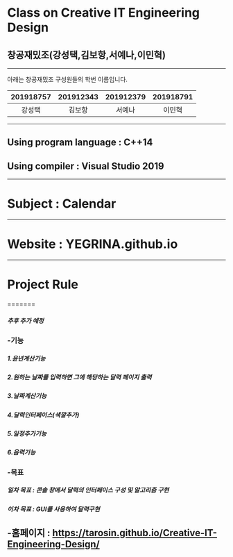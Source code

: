 # Class on Creative IT Engineering Design
## 창공재밌조(강성택,김보항,서예나,이민혁)



-----------------------------------------------

아래는 창공재밌조 구성원들의 학번 이름입니다.

|201918757| 201912343 | 201912379 | 201918791 |
| :---: | :---: | :---: | :---: |
| 강성택 | 김보항 | 서예나 | 이민혁 |


------------------------------------------------

## Using program language : C++14
## Using compiler : Visual Studio 2019

-------------------------------------------------
# Subject : Calendar

-------------------------------------------------
# Website : YEGRINA.github.io
------------------------------------------
# Project Rule
=======
##### 추후 추가 예정

### -기능
##### 1.윤년계산기능
##### 2.원하는 날짜를 입력하면 그에 해당하는 달력 페이지 출력
##### 3.날짜계산기능
##### 4.달력인터페이스(색깔추가)
##### 5.일정추가기능
##### 6.음력기능
### -목표
##### 일차 목표 : 콘솔 창에서 달력의 인터페이스 구성 및 알고리즘 구현
##### 이차 목표 : GUI를 사용하여 달력구현

## -홈페이지 : https://tarosin.github.io/Creative-IT-Engineering-Design/
